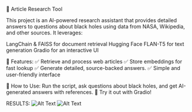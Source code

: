 🔭 Article Research Tool


This project is an AI-powered research assistant that provides detailed answers to questions about black holes using data from NASA, Wikipedia, and other sources. It leverages:

LangChain & FAISS for document retrieval
Hugging Face FLAN-T5 for text generation
Gradio for an interactive UI

🚀 Features:
✅ Retrieve and process web articles
✅ Store embeddings for fast lookup
✅ Generate detailed, source-backed answers.
✅ Simple and user-friendly interface

🎯 How to Use:
Run the script, ask questions about black holes, and get AI-generated answers with references.
🔗 Try it out with Gradio!

RESULTS:
![Alt Text](C:\Users\manoj\OneDrive\Pictures\images_1.png)
![Alt Text](C:\Users\manoj\OneDrive\Pictures\image_2.png)
